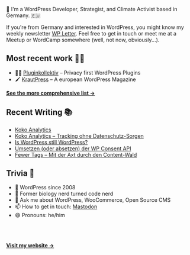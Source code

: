 👋 I'm a WordPress Developer, Strategist, and Climate Activist based in Germany. 🇪🇺

If you're from Germany and interested in WordPress, you might know my weekly newsletter [WP Letter](https://wpletter.de/). Feel free to get in touch or meet me at a Meetup or WordCamp somewhere (well, not now, obviously...).


## Most recent work 👷‍♂️

- 👨‍💻 [Pluginkollektiv](https://github.com/pluginkollektiv) – Privacy first WordPress Plugins
- 🖌️ [KrautPress](https://kraut.press) – A european WordPress Magazine

**[See the more comprehensive list &rarr;](https://simonkraft.com/what-i-do)**


## Recent Writing 📚

<!-- BLOG-POST-LIST:START -->
- [Koko Analytics](https://feed.kraut.press/link/23937/16916904/koko-analytics)
- [Koko Analytics – Tracking ohne Datenschutz-Sorgen](https://krautpress.de/2024/koko-analytics/)
- [Is WordPress still WordPress?](https://feed.kraut.press/link/23937/16915488/is-wordpress-still-wordpress)
- [Umsetzen (oder absetzen) der WP Consent API](https://www.wppodcast.de/podcast/umsetzen-oder-absetzen-der-wp-consent-api/)
- [Fewer Tags – Mit der Axt durch den Content-Wald](https://krautpress.de/2024/fewer-tags/)
<!-- BLOG-POST-LIST:END -->


## Trivia 🤪

- 👴 WordPress since 2008
- 🌱 Former biology nerd turned code nerd
- 💬 Ask me about WordPress, WooCommerce, Open Source CMS
- 📫 How to get in touch: [Mastodon](https://dewp.space/@simon)
- 😄 Pronouns: he/him

<br/><br/><br/>
**[Visit my website &rarr;](https://simonkraft.com/hi)**